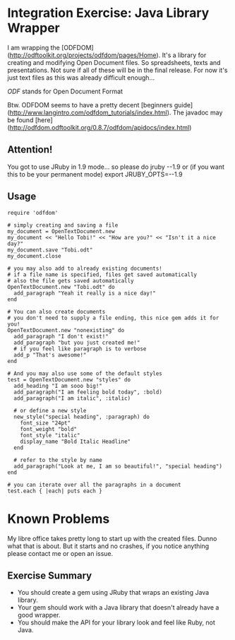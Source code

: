 # Integration Exercise: Java Library Wrapper

I am wrapping the [ODFDOM] (http://odftoolkit.org/projects/odfdom/pages/Home).
It's a library for creating and modifying Open Document files. So spreadsheets,
texts and presentations. Not sure if all of these will be in the final release.
For now it's just text files as this was already difficult enough...

*ODF* stands for Open Document Format

Btw. ODFDOM seems to have a pretty decent [beginners guide]
(http://www.langintro.com/odfdom_tutorials/index.html).
The javadoc may be found [here]
(http://odfdom.odftoolkit.org/0.8.7/odfdom/apidocs/index.html)

## Attention!
You got to use JRuby in 1.9 mode... so please do
    jruby --1.9
or (if you want this to be your permanent mode)
    export JRUBY_OPTS=--1.9

## Usage
    require 'odfdom'

    # simply creating and saving a file
    my_document = OpenTextDocument.new
    my_document << "Hello Tobi!" << "How are you?" << "Isn't it a nice day?"
    my_document.save "Tobi.odt"
    my_document.close

    # you may also add to already existing documents!
    # if a file name is specified, files get saved automatically
    # also the file gets saved automatically
    OpenTextDocument.new "Tobi.odt" do
      add_paragraph "Yeah it really is a nice day!"
    end

    # You can also create documents
    # you don't need to supply a file ending, this nice gem adds it for you!
    OpenTextDocument.new "nonexisting" do
      add_paragraph "I don't exist!"
      add_paragraph "but you just created me!"
      # if you feel like paragraph is to verbose
      add_p "That's awesome!"
    end

    # And you may also use some of the default styles
    test = OpenTextDocument.new "styles" do
      add_heading "I am sooo big!"
      add_paragraph("I am feeling bold today", :bold)
      add_paragraph("I am italic", :italic)

      # or define a new style
      new_style("special heading", :paragraph) do
        font_size "24pt"
        font_weight "bold"
        font_style "italic"
        display_name "Bold Italic Headline"
      end

      # refer to the style by name
      add_paragraph("Look at me, I am so beautiful!", "special heading")
    end

    # you can iterate over all the paragraphs in a document
    test.each { |each| puts each }

# Known Problems
My libre office takes pretty long to start up with the created files. Dunno what
that is about. But it starts and no crashes, if you notice anything please
contact me or open an issue.

## Exercise Summary

- You should create a gem using JRuby that wraps an existing Java library.
- Your gem should work with a Java library that doesn't already have
  a good wrapper.
- You should make the API for your library look and feel like Ruby, not Java.

